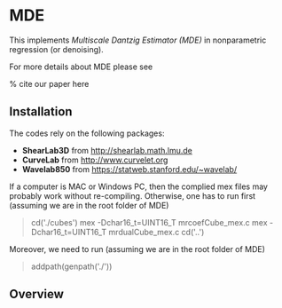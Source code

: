 # MDE
This implements *Multiscale Dantzig Estimator (MDE)* in nonparametric regression (or denoising). 


For more details about MDE please see 

% cite our paper here

## Installation
The codes rely on the following packages:
- **ShearLab3D** from http://shearlab.math.lmu.de
- **CurveLab** from http://www.curvelet.org
- **Wavelab850** from https://statweb.stanford.edu/~wavelab/

If a computer is MAC or Windows PC, then the complied mex files may probably work without re-compiling. Otherwise, one has to run first (assuming we are in the root folder of MDE)
> cd('./cubes')
> mex -Dchar16_t=UINT16_T mrcoefCube_mex.c
> mex -Dchar16_t=UINT16_T mrdualCube_mex.c
> cd('..')

Moreover, we need to run (assuming we are in the root folder of MDE)
> addpath(genpath('./'))

## Overview



